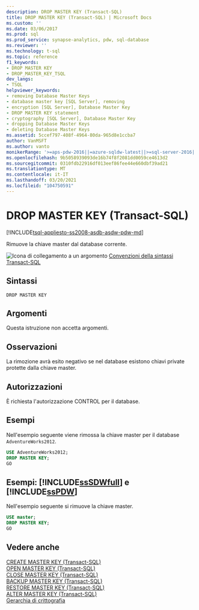 ```yaml
---
description: DROP MASTER KEY (Transact-SQL)
title: DROP MASTER KEY (Transact-SQL) | Microsoft Docs
ms.custom: ''
ms.date: 03/06/2017
ms.prod: sql
ms.prod_service: synapse-analytics, pdw, sql-database
ms.reviewer: ''
ms.technology: t-sql
ms.topic: reference
f1_keywords:
- DROP MASTER KEY
- DROP_MASTER_KEY_TSQL
dev_langs:
- TSQL
helpviewer_keywords:
- removing Database Master Keys
- database master key [SQL Server], removing
- encryption [SQL Server], Database Master Key
- DROP MASTER KEY statement
- cryptography [SQL Server], Database Master Key
- dropping Database Master Keys
- deleting Database Master Keys
ms.assetid: 5ccef797-408f-4964-80da-965d8e1ccba7
author: VanMSFT
ms.author: vanto
monikerRange: '>=aps-pdw-2016||=azure-sqldw-latest||>=sql-server-2016||>=sql-server-linux-2017||=azuresqldb-mi-current'
ms.openlocfilehash: 9b5058939093de16b74f8f2081dd0059ce4613d2
ms.sourcegitcommit: 0310fdb22916df013eef86fee44e660dbf39ad21
ms.translationtype: MT
ms.contentlocale: it-IT
ms.lasthandoff: 03/20/2021
ms.locfileid: "104750591"
---
```

# <a name="drop-master-key-transact-sql"></a>DROP MASTER KEY (Transact-SQL)
[!INCLUDE[tsql-appliesto-ss2008-asdb-asdw-pdw-md](../../includes/tsql-appliesto-ss2008-xxxx-asdw-pdw-md.md)]

  Rimuove la chiave master dal database corrente.  
  
 ![Icona di collegamento a un argomento](../../database-engine/configure-windows/media/topic-link.gif "Icona di collegamento a un argomento") [Convenzioni della sintassi Transact-SQL](../../t-sql/language-elements/transact-sql-syntax-conventions-transact-sql.md)  
  
## <a name="syntax"></a>Sintassi  
  
```syntaxsql  
DROP MASTER KEY  
```  
  
## <a name="arguments"></a>Argomenti  
 Questa istruzione non accetta argomenti.  
  
## <a name="remarks"></a>Osservazioni  
 La rimozione avrà esito negativo se nel database esistono chiavi private protette dalla chiave master.  
  
## <a name="permissions"></a>Autorizzazioni  
 È richiesta l'autorizzazione CONTROL per il database.  
  
## <a name="examples"></a>Esempi  
 Nell'esempio seguente viene rimossa la chiave master per il database `AdventureWorks2012`.  
  
```sql  
USE AdventureWorks2012;  
DROP MASTER KEY;  
GO  
```  
  
## <a name="examples-sssdwfull-and-sspdw"></a>Esempi: [!INCLUDE[ssSDWfull](../../includes/sssdwfull-md.md)] e [!INCLUDE[ssPDW](../../includes/sspdw-md.md)]  
 Nell'esempio seguente si rimuove la chiave master.  
  
```sql  
USE master;  
DROP MASTER KEY;  
GO  
```  
  
## <a name="see-also"></a>Vedere anche  
 [CREATE MASTER KEY &#40;Transact-SQL&#41;](../../t-sql/statements/create-master-key-transact-sql.md)   
 [OPEN MASTER KEY &#40;Transact-SQL&#41;](../../t-sql/statements/open-master-key-transact-sql.md)   
 [CLOSE MASTER KEY &#40;Transact-SQL&#41;](../../t-sql/statements/close-master-key-transact-sql.md)   
 [BACKUP MASTER KEY &#40;Transact-SQL&#41;](../../t-sql/statements/backup-master-key-transact-sql.md)   
 [RESTORE MASTER KEY &#40;Transact-SQL&#41;](../../t-sql/statements/restore-master-key-transact-sql.md)   
 [ALTER MASTER KEY &#40;Transact-SQL&#41;](../../t-sql/statements/alter-master-key-transact-sql.md)   
 [Gerarchia di crittografia](../../relational-databases/security/encryption/encryption-hierarchy.md)  
  
  

